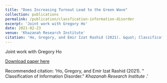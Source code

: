 ```yaml
---
title: "Does Increasing Turnout Lead to the Green Wave"
collection: publications
permalink: /publication/classfication-information-disorder
excerpt: 'Joint work with Gregory Ho'
date: 2021-02-23
venue: 'Khazanah Research Institute'
citation: 'Ho, Gregory, and Emir Izat Rashid (2021). &quot; Classification of Information Disorder.&quot; <i> Khazanah Research Institute </i>.'
---
```

Joint work with Gregory Ho

[Download paper here](https://www.krinstitute.org/assets/contentMS/img/template/editor/DP%20-%20Classification%20of%20Information%20Disorder.pdf)

Recommended citation: 'Ho, Gregory, and Emir Izat Rashid (2021). &quot; Classification of Information Disorder.&quot; <i> Khazanah Research Institute </i>.'
